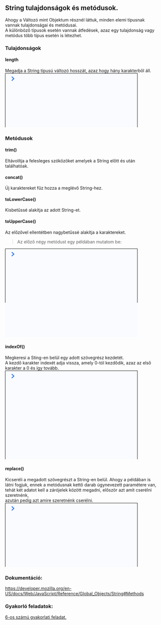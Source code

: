## String tulajdonságok és metódusok.  
Ahogy a Változó mint Objektum résznél láttuk, minden elemi típusnak vannak tulajdonságai és metódusai.  
A különböző típusok esetén vannak átfedések, azaz egy tulajdonság vagy metódus több típus esetén is létezhet.  
  
### Tulajdonságok  
#### length  
Megadja a String típusú változó hosszát, azaz hogy hány karakterből áll.  
![String length tulajdonság](/docs/basic/week2/image/variable_types_string_property_length.gif)
  
### Metódusok  
#### trim()  
Eltávolítja a felesleges szóközöket amelyek a String előtt és után találhatóak.  

#### concat()
Új karaktereket fűz hozza a meglévő String-hez.  

#### toLowerCase()
Kisbetűssé alakítja az adott String-et.  

#### toUpperCase()
Az előzővel ellentétben nagybetűssé alakítja a karaktereket.  
> Az előző négy metódust egy példában mutatom be:  
  
![String metódusok 1](/docs/basic/week2/image/variable_types_string_methods_tolower_toupper.gif)

#### indexOf()
Megkeresi a Sting-en belül egy adott szövegrész kezdetét.  
A kezdő karakter indexét adja vissza, amely 0-tól kezdődik, azaz az első karakter a 0 és így tovább.  
![String metódusok 1](/docs/basic/week2/image/variable_types_string_methods_indexof.gif)

#### replace()
Kicseréli a megadott szövegrészt a String-en belül. 
Ahogy a példában is látni fogjuk, ennek a metódusnak kettő darab úgynevezett paramétere van,  
tehát két adatot kell a zárójelek között megadni, először azt amit cserélni szeretnénk,  
azután pedig azt amire szeretnénk cserélni.  
![String metódusok 1](/docs/basic/week2/image/variable_types_string_methods_replace.gif)  
  
### Dokumentáció:  
https://developer.mozilla.org/en-US/docs/Web/JavaScript/Reference/Global_Objects/String#Methods  
  
### Gyakorló feladatok:  
<a href="http://cherryapps.hu/yellow-road" target="_blank">6-os számú gyakorlati feladat.</a>
